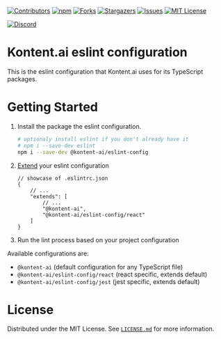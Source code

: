 [![Contributors][contributors-shield]][contributors-url]
[![npm][npm-shield]](https://www.npmjs.com/package/@kontent-ai/eslint-config)
[![Forks][forks-shield]][forks-url]
[![Stargazers][stars-shield]][stars-url]
[![Issues][issues-shield]][issues-url]
[![MIT License][license-shield]][license-url]

[![Discord][discord-shield]][discord-url]


# Kontent.ai eslint configuration

This is the eslint configuration that Kontent.ai uses for its TypeScript packages.

# Getting Started

1. Install the package the eslint configuration.

    ```sh
    # optionaly install eslint if you don't already have it
    # npm i --save-dev eslint
    npm i --save-dev @kontent-ai/eslint-config
    ```

1. [Extend](https://eslint.org/docs/latest/use/configure/configuration-files#extending-configuration-files) your eslint configuration

    ```jsonc
    // showcase of .eslintrc.json
    {
        // ...
        "extends": [
            // ...
            "@kontent-ai",
            "@kontent-ai/eslint-config/react"
        ]
    }
    ```

1. Run the lint process based on your project configuration

Available configurations are:
* `@kontent-ai` (default configuration for any TypeScript file)
* `@kontent-ai/eslint-config/react` (react specific, extends default)
* `@kontent-ai/eslint-config/jest` (jest specific, extends default)

# License

Distributed under the MIT License. See [`LICENSE.md`](./LICENSE.md) for more information.


[contributors-shield]: https://img.shields.io/github/contributors/kontent-ai/eslint-config.svg?style=for-the-badge
[contributors-url]: https://github.com/kontent-ai/eslint-config/graphs/contributors
[npm-shield]: https://img.shields.io/badge/NPM-%23CB3837.svg?style=for-the-badge&logo=npm&logoColor=white
[forks-shield]: https://img.shields.io/github/forks/kontent-ai/eslint-config.svg?style=for-the-badge
[forks-url]: https://github.com/kontent-ai/eslint-config/network/members
[stars-shield]: https://img.shields.io/github/stars/kontent-ai/eslint-config.svg?style=for-the-badge
[stars-url]: https://github.com/kontent-ai/eslint-config/stargazers
[issues-shield]: https://img.shields.io/github/issues/kontent-ai/eslint-config.svg?style=for-the-badge
[issues-url]:https://github.com/kontent-ai/eslint-config/issues
[license-shield]: https://img.shields.io/github/license/kontent-ai/eslint-config.svg?style=for-the-badge
[license-url]:https://github.com/kontent-ai/eslint-config/blob/master/LICENSE.md
[discord-shield]: https://img.shields.io/discord/821885171984891914?color=%237289DA&label=Kontent.ai%20Discord&logo=discord&style=for-the-badge
[discord-url]: https://discord.com/invite/SKCxwPtevJ
